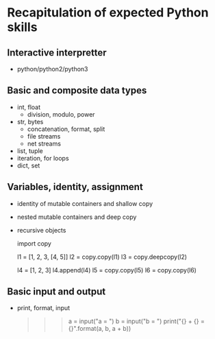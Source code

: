 # Recapitulation of expected Python skills

## Interactive interpretter

  * python/python2/python3

## Basic and composite data types

  * int, float
      - division, modulo, power
  * str, bytes
      - concatenation, format, split
      - file streams
      - net streams
  * list, tuple
  * iteration, for loops
  * dict, set


## Variables, identity, assignment

  * identity of mutable containers and shallow copy
  * nested mutable containers and deep copy
  * recursive objects

    import copy

    l1 = [1, 2, 3, [4, 5]]
    l2 = copy.copy(l1)
    l3 = copy.deepcopy(l2)

    l4 = [1, 2, 3]
    l4.append(l4)
    l5 = copy.copy(l5)
    l6 = copy.copy(l6)

## Basic input and output

  * print, format, input

    >>> a = input("a = ")
    >>> b = input("b = ")
    >>> print("{} + {} = {}".format(a, b, a + b))

